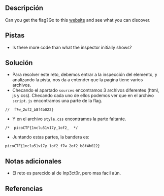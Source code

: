 ## Descripción
Can you get the flag?Go to this [website](http://saturn.picoctf.net:56469/) and see what you can discover.

## Pistas
- Is there more code than what the inspector initially shows?

## Solución
- Para resolver este reto, debemos entrar a la inspección del elemento, y analizando la pista, nos da a entender que la pagina tiene varios archivos.
- Checando el apartado `sources` encontramos 3 archivos diferentes (html, js y css). Checando cada uno de ellos podemos ver que en el archivo `script.js` encontramos una parte de la flag.

```bash()
//  f7w_2of2_b8f4b022}
```

- Y en el archivo `style.css` encontramos la parte faltante.

```bash()
/*  picoCTF{1nclu51v17y_1of2_  */
```

- Juntando estas partes, la bandera es:

```bash()
picoCTF{1nclu51v17y_1of2_f7w_2of2_b8f4b022}
```

## Notas adicionales
- El reto es parecido al de Inp3ct0r, pero mas facil aún.

## Referencias 
